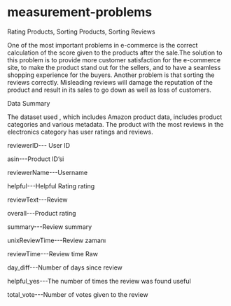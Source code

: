 # measurement-problems
Rating Products, Sorting Products, Sorting Reviews


One of the most important problems in e-commerce is the correct calculation of the score given to the products after the sale.The solution to this problem is to provide more customer satisfaction for the e-commerce site, to make the product stand out for the sellers, and to have a seamless shopping experience for the buyers. Another problem is that sorting the reviews correctly. Misleading reviews will damage the reputation of the product and result in its sales to go down as well as loss of customers.

Data Summary

The dataset used , which includes Amazon product data, includes product categories and various metadata. The product with the most reviews in the electronics category has user ratings and reviews.

reviewerID--- User ID

asin---Product ID’si

reviewerName---Username

helpful---Helpful Rating rating

reviewText---Review

overall---Product rating

summary---Review summary

unixReviewTime---Review zamanı

reviewTime---Review time Raw 

day_diff---Number of days since review

helpful_yes---The number of times the review was found useful

total_vote---Number of votes given to the review
